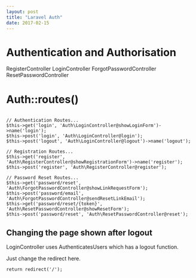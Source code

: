 ```yaml
---
layout: post
title: "Laravel Auth"
date: 2017-02-15
---
```



# Authentication and Authorisation

RegisterController
LoginController
ForgotPasswordController
ResetPasswordController

# Auth::routes()

```

// Authentication Routes...
$this->get('login', 'Auth\LoginController@showLoginForm')->name('login');
$this->post('login', 'Auth\LoginController@login');
$this->post('logout', 'Auth\LoginController@logout')->name('logout');

// Registration Routes...
$this->get('register', 'Auth\RegisterController@showRegistrationForm')->name('register');
$this->post('register', 'Auth\RegisterController@register');

// Password Reset Routes...
$this->get('password/reset', 'Auth\ForgotPasswordController@showLinkRequestForm');
$this->post('password/email', 'Auth\ForgotPasswordController@sendResetLinkEmail');
$this->get('password/reset/{token}', 'Auth\ResetPasswordController@showResetForm');
$this->post('password/reset', 'Auth\ResetPasswordController@reset');

```

## Changing the page shown after logout

LoginController uses AuthenticatesUsers which has a logout function.

Just change the redirect here.

```
return redirect('/');
```


